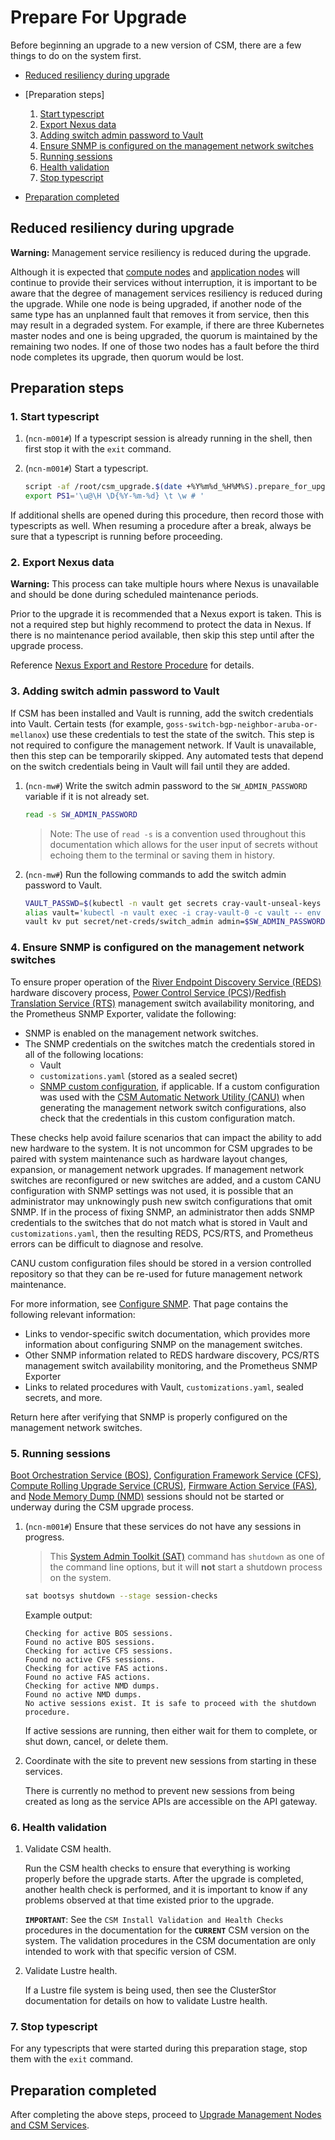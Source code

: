<!-- markdownlint-disable MD013 -->
# Prepare For Upgrade

Before beginning an upgrade to a new version of CSM, there are a few things to do on the system
first.

- [Reduced resiliency during upgrade](#reduced-resiliency-during-upgrade)
- [Preparation steps]

   1. [Start typescript](#1-start-typescript)
   1. [Export Nexus data](#2-export-nexus-data)
   1. [Adding switch admin password to Vault](#3-adding-switch-admin-password-to-vault)
   1. [Ensure SNMP is configured on the management network switches](#4-ensure-snmp-is-configured-on-the-management-network-switches)
   1. [Running sessions](#5-running-sessions)
   1. [Health validation](#6-health-validation)
   1. [Stop typescript](#7-stop-typescript)

- [Preparation completed](#preparation-completed)

## Reduced resiliency during upgrade

**Warning:** Management service resiliency is reduced during the upgrade.

Although it is expected that [compute nodes](../glossary.md#compute-node-cn) and
[application nodes](../glossary.md#application-node-an) will continue to provide their
services without interruption, it is important to be aware that the degree of management services
resiliency is reduced during the upgrade. While one node is being upgraded, if another node of the
same type has an unplanned fault that removes it from service, then this may result in a degraded system. For
example, if there are three Kubernetes master nodes and one is being upgraded, the quorum is
maintained by the remaining two nodes. If one of those two nodes has a fault before the third node
completes its upgrade, then quorum would be lost.

## Preparation steps

### 1. Start typescript

1. (`ncn-m001#`) If a typescript session is already running in the shell, then first stop it with
   the `exit` command.

1. (`ncn-m001#`) Start a typescript.

   ```bash
   script -af /root/csm_upgrade.$(date +%Y%m%d_%H%M%S).prepare_for_upgrade.txt
   export PS1='\u@\H \D{%Y-%m-%d} \t \w # '
   ```

If additional shells are opened during this procedure, then record those with typescripts as well.
When resuming a procedure after a break, always be sure that a typescript is running before proceeding.

### 2. Export Nexus data

**Warning:** This process can take multiple hours where Nexus is unavailable and should be done
during scheduled maintenance periods.

Prior to the upgrade it is recommended that a Nexus export is taken. This is not a required step but
highly recommend to protect the data in Nexus.
If there is no maintenance period available, then skip this step until after the upgrade process.

Reference [Nexus Export and Restore Procedure](../operations/package_repository_management/Nexus_Export_and_Restore.md)
for details.

### 3. Adding switch admin password to Vault

If CSM has been installed and Vault is running, add the switch credentials into Vault. Certain
tests (for example, `goss-switch-bgp-neighbor-aruba-or-mellanox`) use these credentials to test the
state of the switch. This step is not required to configure the management network. If Vault is
unavailable, then this step can be temporarily skipped. Any automated tests that depend on the switch
credentials being in Vault will fail until they are added.

1. (`ncn-mw#`) Write the switch admin password to the `SW_ADMIN_PASSWORD` variable if it is not already set.

   ```bash
   read -s SW_ADMIN_PASSWORD
   ```

   > Note: The use of `read -s` is a convention used throughout this documentation which allows for the
   > user input of secrets without echoing them to the terminal or saving them in history.

1. (`ncn-mw#`) Run the following commands to add the switch admin password to Vault.

   ```bash
   VAULT_PASSWD=$(kubectl -n vault get secrets cray-vault-unseal-keys -o json | jq -r '.data["vault-root"]' |  base64 -d)
   alias vault='kubectl -n vault exec -i cray-vault-0 -c vault -- env VAULT_TOKEN="$VAULT_PASSWD" VAULT_ADDR=http://127.0.0.1:8200 VAULT_FORMAT=json vault'
   vault kv put secret/net-creds/switch_admin admin=$SW_ADMIN_PASSWORD
   ```

### 4. Ensure SNMP is configured on the management network switches
<!-- snmp-authentication-tag -->
<!-- When updating this information, search the docs for the snmp-authentication-tag to find related content -->
<!-- These comments can be removed once we adopt HTTP/lw-dita/Generated docs with re-usable snippets -->

To ensure proper operation of the [River Endpoint Discovery Service (REDS)](../glossary.md#river-endpoint-discovery-service-reds) hardware discovery process,
[Power Control Service (PCS)](../glossary.md#power-control-service-pcs)/[Redfish Translation Service (RTS)](../glossary.md#redfish-translation-service-rts)
management switch availability monitoring, and the Prometheus SNMP Exporter, validate the following:

- SNMP is enabled on the management network switches.
- The SNMP credentials on the switches match the credentials stored in all of the following locations:
  - Vault
  - `customizations.yaml` (stored as a sealed secret)
  - [SNMP custom configuration](../operations/network/management_network/canu/custom_config.md), if applicable. If a
    custom configuration was used with the [CSM Automatic Network Utility (CANU)](../glossary.md#csm-automatic-network-utility-canu)
    when generating the management network switch configurations, also check that
    the credentials in this custom configuration match.

These checks help avoid failure scenarios that can impact the ability to add new hardware to the system.
It is not uncommon for CSM upgrades to be paired with system maintenance such as hardware layout changes, expansion,
or management network upgrades. If management network switches are reconfigured or new switches are added, and a
custom CANU configuration with SNMP settings was not used, it is possible that an administrator may unknowingly push new switch
configurations that omit SNMP. If in the process of fixing SNMP, an administrator then adds SNMP credentials to the switches
that do not match what is stored in Vault and `customizations.yaml`, then the resulting REDS, PCS/RTS, and Prometheus errors can be
difficult to diagnose and resolve.

CANU custom configuration files should be stored in a version controlled repository so that they can be re-used for
future management network maintenance.

For more information, see [Configure SNMP](../operations/network/management_network/configure_snmp.md). That page
contains the following relevant information:

- Links to vendor-specific switch documentation, which provides more information about configuring SNMP on the management switches.
- Other SNMP information related to REDS hardware discovery, PCS/RTS management switch availability monitoring, and the Prometheus SNMP Exporter
- Links to related procedures with Vault, `customizations.yaml`, sealed secrets, and more.

Return here after verifying that SNMP is properly configured on the management network switches.

### 5. Running sessions

[Boot Orchestration Service (BOS)](../glossary.md#boot-orchestration-service-bos),
[Configuration Framework Service (CFS)](../glossary.md#configuration-framework-service-cfs),
[Compute Rolling Upgrade Service (CRUS)](../glossary.md#compute-rolling-upgrade-service-crus),
[Firmware Action Service (FAS)](../glossary.md#firmware-action-service-fas), and
[Node Memory Dump (NMD)](../glossary.md#node-memory-dump-nmd) sessions should not be started or underway during the CSM upgrade process.

1. (`ncn-m001#`) Ensure that these services do not have any sessions in progress.

   > This [System Admin Toolkit (SAT)](../glossary.md#system-admin-toolkit-sat) command has `shutdown` as one of the command line options,
   > but it will **not** start a shutdown process on the system.

   ```bash
   sat bootsys shutdown --stage session-checks
   ```

   Example output:

   ```text
   Checking for active BOS sessions.
   Found no active BOS sessions.
   Checking for active CFS sessions.
   Found no active CFS sessions.
   Checking for active FAS actions.
   Found no active FAS actions.
   Checking for active NMD dumps.
   Found no active NMD dumps.
   No active sessions exist. It is safe to proceed with the shutdown procedure.
   ```

   If active sessions are running, then either wait for them to complete, or shut down, cancel, or
   delete them.

1. Coordinate with the site to prevent new sessions from starting in these services.

   There is currently no method to prevent new sessions from being created as long as the service
   APIs are accessible on the API gateway.

### 6. Health validation

1. Validate CSM health.

   Run the CSM health checks to ensure that everything is working properly before the upgrade
   starts. After the upgrade is completed, another health check is performed, and it is important to know
   if any problems observed at that time existed prior to the upgrade.

   **`IMPORTANT`**: See the `CSM Install Validation and Health Checks` procedures in the
   documentation for the **`CURRENT`** CSM version on the system. The validation procedures in the CSM
   documentation are only intended to work with that specific version of CSM.

1. Validate Lustre health.

   If a Lustre file system is being used, then see the ClusterStor documentation for details on how
   to validate Lustre health.

### 7. Stop typescript

For any typescripts that were started during this preparation stage, stop them with the `exit` command.

## Preparation completed

After completing the above steps, proceed to
[Upgrade Management Nodes and CSM Services](README.md#3-upgrade-management-nodes-and-csm-services).
